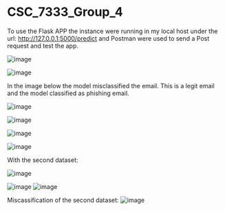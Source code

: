 # CSC_7333_Group_4

To use the Flask APP the instance were running in my local host under the url: http://127.0.0.1:5000/predict and Postman were used to send a Post request and test the app.

![image](https://user-images.githubusercontent.com/99031087/234641372-aef1b0c0-0dc1-4569-aa51-8fa98d6ecf1c.png)

![image](https://user-images.githubusercontent.com/99031087/234644342-378a25db-3d41-46a6-9726-a35bece566cf.png)

In the image below the model misclassified the email. This is a legit email and the model classified as phishing email.

![image](https://user-images.githubusercontent.com/99031087/234645669-eb3ae43d-3769-4d59-a8ee-b5e5be04db6e.png)


![image](https://user-images.githubusercontent.com/99031087/234646512-f7327dae-c7a5-4e8c-b5d6-e482925ed905.png)

![image](https://user-images.githubusercontent.com/99031087/234647487-f26c726e-b724-4bec-8337-00dfc81a4d38.png)

![image](https://user-images.githubusercontent.com/99031087/234648260-e3bfff94-bd47-4fbf-a741-291097ca866e.png)


With the second dataset:

![image](https://user-images.githubusercontent.com/99031087/234761930-26acb1ac-8d5a-4037-a874-d7073e4dff06.png)

![image](https://user-images.githubusercontent.com/99031087/234762397-5c138e34-e6e5-4c87-9d8b-e637d13a13df.png)
![image](https://user-images.githubusercontent.com/99031087/234762552-c9de586b-359a-4967-baa3-1f97c3a18279.png)


Miscassification of the second dataset:
![image](https://user-images.githubusercontent.com/99031087/234762192-e8529a6e-945d-4e28-9c2f-9ec80dcb52c7.png)
